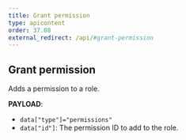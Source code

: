 ```yaml
---
title: Grant permission
type: apicontent
order: 37.08
external_redirect: /api/#grant-permission
---
```


## Grant permission

Adds a permission to a role. 

**PAYLOAD**:

* `data["type"]="permissions"`
* `data["id"]`: The permission ID to add to the role.
